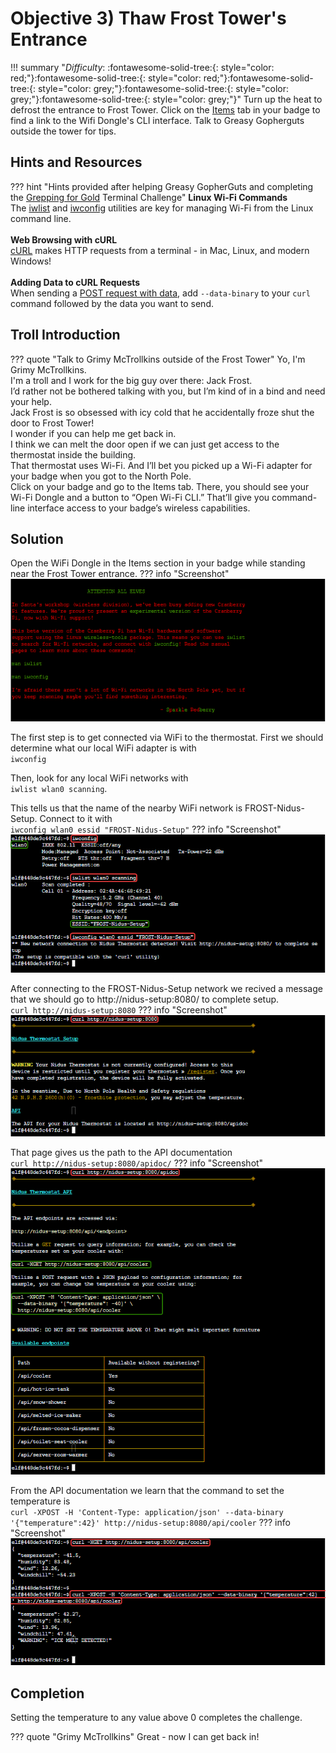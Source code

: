 # Objective 3) Thaw Frost Tower's Entrance

!!! summary "*Difficulty*: :fontawesome-solid-tree:{: style="color: red;"}:fontawesome-solid-tree:{: style="color: red;"}:fontawesome-solid-tree:{: style="color: grey;"}:fontawesome-solid-tree:{: style="color: grey;"}:fontawesome-solid-tree:{: style="color: grey;"}"
    Turn up the heat to defrost the entrance to Frost Tower. Click on the <a href="https://2021.kringlecon.com/badge?section=item">Items</a> tab in your badge to find a link to the Wifi Dongle's CLI interface. Talk to Greasy Gopherguts outside the tower for tips.
 

## Hints and Resources

??? hint "Hints provided after helping Greasy GopherGuts and completing the <a href="../../challenges/T3_Grepping_for_Gold">Grepping for Gold</a> Terminal Challenge"
    **Linux Wi-Fi Commands**<br>
    The <a href="https://linux.die.net/man/8/iwlist">iwlist</a> and <a href="https://linux.die.net/man/8/iwconfig">iwconfig</a> utilities are key for managing Wi-Fi from the Linux command line.<br>
    <br>
    **Web Browsing with cURL**<br>
    <a href="https://linux.die.net/man/1/curl">cURL</a> makes HTTP requests from a terminal - in Mac, Linux, and modern Windows!<br>
    <br>
    **Adding Data to cURL Requests**<br>
    When sending a <a href="https://www.educative.io/edpresso/how-to-perform-a-post-request-using-curl">POST request with data</a>, add `--data-binary` to your `curl` command followed by the data you want to send.<br>


## Troll Introduction

??? quote "Talk to Grimy McTrollkins outside of the Frost Tower"
    Yo, I'm Grimy McTrollkins.<br>
    I'm a troll and I work for the big guy over there: Jack Frost.<br>
    I’d rather not be bothered talking with you, but I’m kind of in a bind and need your help.<br>
    Jack Frost is so obsessed with icy cold that he accidentally froze shut the door to Frost Tower!<br>
    I wonder if you can help me get back in.<br>
    I think we can melt the door open if we can just get access to the thermostat inside the building.<br>
    That thermostat uses Wi-Fi. And I’ll bet you picked up a Wi-Fi adapter for your badge when you got to the North Pole.<br>
    Click on your badge and go to the Items tab. There, you should see your Wi-Fi Dongle and a button to “Open Wi-Fi CLI.” That’ll give you command-line interface access to your badge’s wireless capabilities.<br>


## Solution

Open the WiFi Dongle in the Items section in your badge while standing near the Frost Tower entrance.
??? info "Screenshot"
    ![](image1.png)

The first step is to get connected via WiFi to the thermostat.  First we should determine what our local WiFi adapter is with<br>
`iwconfig`

Then, look for any local WiFi networks with<br>
`iwlist wlan0 scanning`.  

This tells us that the name of the nearby WiFi network is FROST-Nidus-Setup.  Connect to it with<br>
`iwconfig wlan0 essid "FROST-Nidus-Setup"`
??? info "Screenshot"
    ![](image2.png)

After connecting to the FROST-Nidus-Setup network we recived a message that we should go to http://nidus-setup:8080/ to complete setup.<br>
`curl http://nidus-setup:8080`
??? info "Screenshot"
    ![](image3.png)

That page gives us the path to the API documentation<br>
`curl http://nidus-setup:8080/apidoc/`
??? info "Screenshot"
    ![](image4.png)

From the API documentation we learn that the command to set the temperature is<br>
`curl -XPOST -H 'Content-Type: application/json' --data-binary '{"temperature":42}' http://nidus-setup:8080/api/cooler`
??? info "Screenshot"
    ![](image5.png)


## Completion

Setting the temperature to any value above 0 completes the challenge.

??? quote "Grimy McTrollkins"
    Great - now I can get back in!